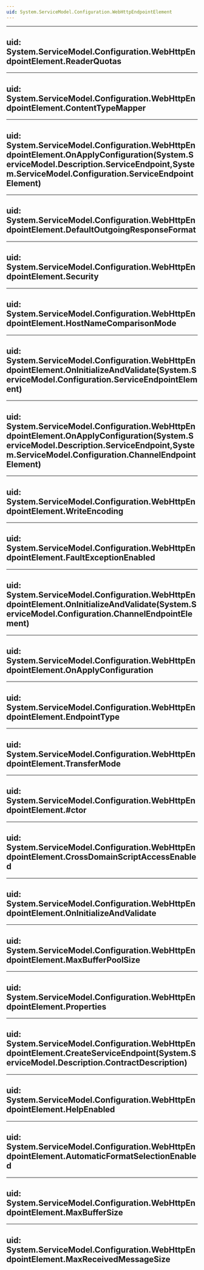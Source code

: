 ```yaml
---
uid: System.ServiceModel.Configuration.WebHttpEndpointElement
---
```


---
uid: System.ServiceModel.Configuration.WebHttpEndpointElement.ReaderQuotas
---

---
uid: System.ServiceModel.Configuration.WebHttpEndpointElement.ContentTypeMapper
---

---
uid: System.ServiceModel.Configuration.WebHttpEndpointElement.OnApplyConfiguration(System.ServiceModel.Description.ServiceEndpoint,System.ServiceModel.Configuration.ServiceEndpointElement)
---

---
uid: System.ServiceModel.Configuration.WebHttpEndpointElement.DefaultOutgoingResponseFormat
---

---
uid: System.ServiceModel.Configuration.WebHttpEndpointElement.Security
---

---
uid: System.ServiceModel.Configuration.WebHttpEndpointElement.HostNameComparisonMode
---

---
uid: System.ServiceModel.Configuration.WebHttpEndpointElement.OnInitializeAndValidate(System.ServiceModel.Configuration.ServiceEndpointElement)
---

---
uid: System.ServiceModel.Configuration.WebHttpEndpointElement.OnApplyConfiguration(System.ServiceModel.Description.ServiceEndpoint,System.ServiceModel.Configuration.ChannelEndpointElement)
---

---
uid: System.ServiceModel.Configuration.WebHttpEndpointElement.WriteEncoding
---

---
uid: System.ServiceModel.Configuration.WebHttpEndpointElement.FaultExceptionEnabled
---

---
uid: System.ServiceModel.Configuration.WebHttpEndpointElement.OnInitializeAndValidate(System.ServiceModel.Configuration.ChannelEndpointElement)
---

---
uid: System.ServiceModel.Configuration.WebHttpEndpointElement.OnApplyConfiguration
---

---
uid: System.ServiceModel.Configuration.WebHttpEndpointElement.EndpointType
---

---
uid: System.ServiceModel.Configuration.WebHttpEndpointElement.TransferMode
---

---
uid: System.ServiceModel.Configuration.WebHttpEndpointElement.#ctor
---

---
uid: System.ServiceModel.Configuration.WebHttpEndpointElement.CrossDomainScriptAccessEnabled
---

---
uid: System.ServiceModel.Configuration.WebHttpEndpointElement.OnInitializeAndValidate
---

---
uid: System.ServiceModel.Configuration.WebHttpEndpointElement.MaxBufferPoolSize
---

---
uid: System.ServiceModel.Configuration.WebHttpEndpointElement.Properties
---

---
uid: System.ServiceModel.Configuration.WebHttpEndpointElement.CreateServiceEndpoint(System.ServiceModel.Description.ContractDescription)
---

---
uid: System.ServiceModel.Configuration.WebHttpEndpointElement.HelpEnabled
---

---
uid: System.ServiceModel.Configuration.WebHttpEndpointElement.AutomaticFormatSelectionEnabled
---

---
uid: System.ServiceModel.Configuration.WebHttpEndpointElement.MaxBufferSize
---

---
uid: System.ServiceModel.Configuration.WebHttpEndpointElement.MaxReceivedMessageSize
---
